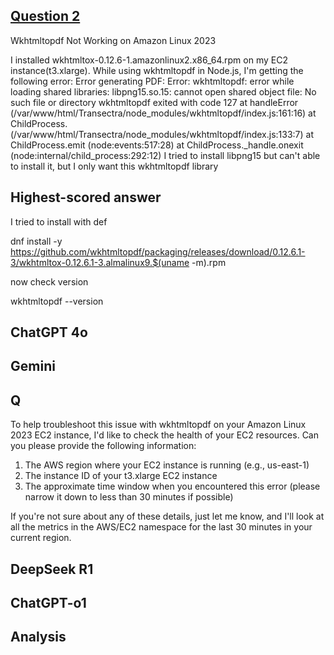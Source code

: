 ## [Question 2](https://stackoverflow.com/questions/78846881/wkhtmltopdf-not-working-on-amazon-linux-2023)

Wkhtmltopdf Not Working on Amazon Linux 2023

I installed wkhtmltox-0.12.6-1.amazonlinux2.x86_64.rpm on my EC2 instance(t3.xlarge). While using wkhtmltopdf in Node.js, I'm getting the following error:
Error generating PDF: Error: wkhtmltopdf: error while loading shared libraries: libpng15.so.15: cannot open shared object file: No such file or directory wkhtmltopdf exited with code 127 at handleError (/var/www/html/Transectra/node_modules/wkhtmltopdf/index.js:161:16) at ChildProcess.<anonymous> (/var/www/html/Transectra/node_modules/wkhtmltopdf/index.js:133:7) at ChildProcess.emit (node:events:517:28) at ChildProcess._handle.onexit (node:internal/child_process:292:12)
I tried to install libpng15 but can't able to install it, but I only want this wkhtmltopdf library


## Highest-scored answer 

I tried to install with def

dnf install -y https://github.com/wkhtmltopdf/packaging/releases/download/0.12.6.1-3/wkhtmltox-0.12.6.1-3.almalinux9.$(uname -m).rpm

now check version

wkhtmltopdf --version


## ChatGPT 4o




## Gemini



## Q

To help troubleshoot this issue with wkhtmltopdf on your Amazon Linux 2023 EC2 instance, I'd like to check the health of your EC2 resources. Can you please provide the following information:

1. The AWS region where your EC2 instance is running (e.g., us-east-1)
2. The instance ID of your t3.xlarge EC2 instance
3. The approximate time window when you encountered this error (please narrow it down to less than 30 minutes if possible)

If you're not sure about any of these details, just let me know, and I'll look at all the metrics in the AWS/EC2 namespace for the last 30 minutes in your current region.


## DeepSeek R1



## ChatGPT-o1



## Analysis 


